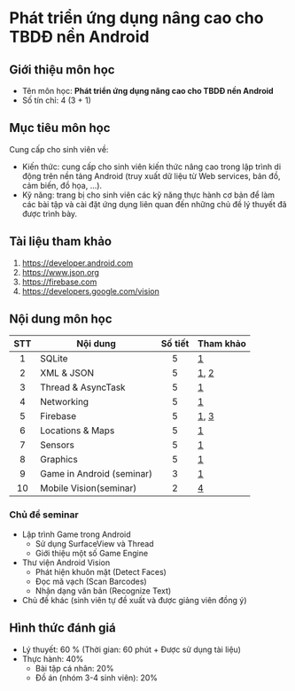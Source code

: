 # Phát triển ứng dụng nâng cao cho TBDĐ nền Android




## Giới thiệu môn học

* Tên môn học: **Phát triển ứng dụng nâng cao cho TBDĐ nền Android**
* Số tín chỉ: 4 (3 + 1)

## Mục tiêu môn học

Cung cấp cho sinh viên về:
* Kiến thức: cung cấp cho sinh viên kiến thức nâng cao trong lập trình di động trên nền tảng Android (truy xuất dữ liệu từ Web services, bản đồ, cảm biến, đồ họa, ...).
* Kỹ năng: trang bị cho sinh viên các kỹ năng thực hành cơ bản để làm các bài tập và cài đặt ứng dụng liên quan đến những chủ đề lý thuyết đã được trình bày.

## Tài liệu tham khảo

1. https://developer.android.com
2. https://www.json.org
3. https://firebase.com
4. https://developers.google.com/vision

[1]: https://developer.android.com
[2]: https://www.json.org
[3]: https://firebase.com
[4]: https://developers.google.com/vision

## Nội dung môn học

| STT  | Nội dung                  | Số tiết | Tham khảo |
| :--: | ------------------------- | :-----: | --------- |
|  1   | SQLite                    |    5    | [1]       |
|  2   | XML & JSON                |    5    | [1], [2]  |
|  3   | Thread & AsyncTask        |    5    | [1]       |
|  4   | Networking                |    5    | [1]       |
|  5   | Firebase                  |    5    | [1], [3]  |
|  6   | Locations & Maps          |    5    | [1]       |
|  7   | Sensors                   |    5    | [1]       |
|  8   | Graphics                  |    5    | [1]       |
|  9   | Game in Android (seminar) |    3    | [1]       |
|  10  | Mobile Vision(seminar)    |    2    | [4]       |

### Chủ đề seminar

* Lập trình Game trong Android
  * Sử dụng SurfaceView và Thread
  * Giới thiệu một số Game Engine
* Thư viện Android Vision
  * Phát hiện khuôn mặt (Detect Faces)
  * Đọc mã vạch (Scan Barcodes)
  * Nhận dạng văn bản (Recognize Text)
* Chủ đề khác (sinh viên tự đề xuất và được giảng viên đồng ý)

## Hình thức đánh giá

* Lý thuyết: 60 % (Thời gian: 60 phút + Được sử dụng tài liệu)
* Thực hành: 40%
  * Bài tập cá nhân: 20%
  * Đồ án (nhóm 3-4 sinh viên): 20%
